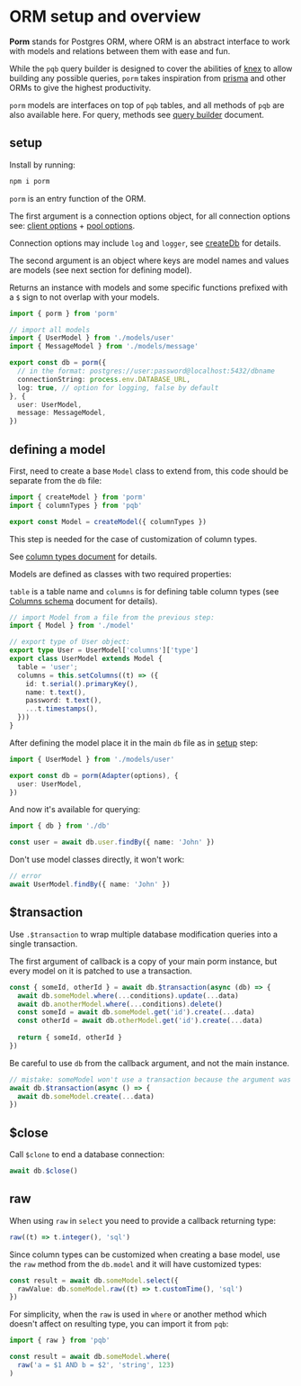 # ORM setup and overview

**Porm** stands for Postgres ORM, where ORM is an abstract interface to work with models and relations between them with ease and fun.

While the `pqb` query builder is designed to cover the abilities of [knex](https://knexjs.org) to allow building any possible queries, `porm` takes inspiration from [prisma](https://prisma.io/) and other ORMs to give the highest productivity.

`porm` models are interfaces on top of `pqb` tables, and all methods of `pqb` are also available here. For query, methods see [query builder](/guide/query-builder) document.

## setup

Install by running:

```sh
npm i porm
```

`porm` is an entry function of the ORM.

The first argument is a connection options object, for all connection options see: [client options](https://node-postgres.com/api/client) + [pool options](https://node-postgres.com/api/pool).

Connection options may include `log` and `logger`, see [createDb](/guide/query-builder.html#createDb) for details.

The second argument is an object where keys are model names and values are models (see next section for defining model).

Returns an instance with models and some specific functions prefixed with a `$` sign to not overlap with your models.

```ts
import { porm } from 'porm'

// import all models
import { UserModel } from './models/user'
import { MessageModel } from './models/message'

export const db = porm({
  // in the format: postgres://user:password@localhost:5432/dbname
  connectionString: process.env.DATABASE_URL,
  log: true, // option for logging, false by default
}, {
  user: UserModel,
  message: MessageModel,
})
```

## defining a model

First, need to create a base `Model` class to extend from, this code should be separate from the `db` file:

```ts
import { createModel } from 'porm'
import { columnTypes } from 'pqb'

export const Model = createModel({ columnTypes })
```

This step is needed for the case of customization of column types.

See [column types document](/guide/columns-overview.html#override-column-types) for details.

Models are defined as classes with two required properties:

`table` is a table name and `columns` is for defining table column types (see [Columns schema](/guide/columns-overview) document for details).

```ts
// import Model from a file from the previous step:
import { Model } from './model'

// export type of User object:
export type User = UserModel['columns']['type']
export class UserModel extends Model {
  table = 'user';
  columns = this.setColumns((t) => ({
    id: t.serial().primaryKey(),
    name: t.text(),
    password: t.text(),
    ...t.timestamps(),
  }))
}
```

After defining the model place it in the main `db` file as in [setup](#setup) step:

```ts
import { UserModel } from './models/user'

export const db = porm(Adapter(options), {
  user: UserModel,
})
```

And now it's available for querying:

```ts
import { db } from './db'

const user = await db.user.findBy({ name: 'John' })
```

Don't use model classes directly, it won't work:
```ts
// error
await UserModel.findBy({ name: 'John' })
```

## $transaction

Use `.$transaction` to wrap multiple database modification queries into a single transaction.

The first argument of callback is a copy of your main porm instance, but every model on it is patched to use a transaction.

```ts
const { someId, otherId } = await db.$transaction(async (db) => {
  await db.someModel.where(...conditions).update(...data)
  await db.anotherModel.where(...conditions).delete()
  const someId = await db.someModel.get('id').create(...data)
  const otherId = await db.otherModel.get('id').create(...data)
  
  return { someId, otherId }
})
```

Be careful to use `db` from the callback argument, and not the main instance.

```ts
// mistake: someModel won't use a transaction because the argument was forgotten.
await db.$transaction(async () => {
  await db.someModel.create(...data)
})
```

## $close

Call `$clone` to end a database connection:

```ts
await db.$close()
```

## raw

When using `raw` in `select` you need to provide a callback returning type:

```ts
raw((t) => t.integer(), 'sql')
```

Since column types can be customized when creating a base model, use the `raw` method from the `db.model` and it will have customized types:

```ts
const result = await db.someModel.select({
  rawValue: db.someModel.raw((t) => t.customTime(), 'sql')
})
```

For simplicity, when the `raw` is used in `where` or another method which doesn't affect on resulting type, you can import it from `pqb`:

```ts
import { raw } from 'pqb'

const result = await db.someModel.where(
  raw('a = $1 AND b = $2', 'string', 123)
)
```
